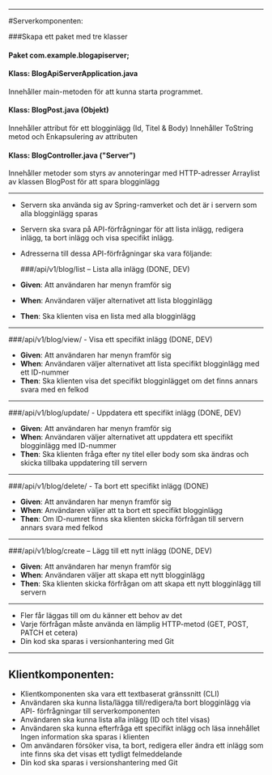 
***



#Serverkomponenten:

###Skapa ett paket med tre klasser

#### Paket com.example.blogapiserver;
#### Klass: BlogApiServerApplication.java
Innehåller main-metoden för att kunna starta programmet.

#### Klass: BlogPost.java (Objekt)
Innehåller attribut för ett blogginlägg (Id, Titel & Body)
Innehåller ToString metod och Enkapsulering av attributen

#### Klass: BlogController.java ("Server")
Innehåller metoder som styrs av annoteringar med HTTP-adresser
Arraylist av klassen BlogPost för att spara blogginlägg

***

- Servern ska använda sig av Spring-ramverket och det är i servern som alla
blogginlägg sparas
- Servern ska svara på API-förfrågningar för att lista inlägg, redigera inlägg, ta bort
inlägg och visa specifikt inlägg.
- Adresserna till dessa API-förfrågningar ska vara följande:

  ###/api/v1/blog/list – Lista alla inlägg (DONE, DEV)
- **Given**: Att användaren har menyn framför sig
- **When**: Användaren väljer alternativet att lista blogginlägg
- **Then**: Ska klienten visa en lista med alla blogginlägg
***
  ###/api/v1/blog/view/<id> - Visa ett specifikt inlägg (DONE, DEV)
- **Given**: Att användaren har menyn framför sig
- **When**: Användaren väljer alternativet att lista specifikt blogginlägg med ett ID-nummer
- **Then**: Ska klienten visa det specifikt blogginlägget om det finns annars svara med en felkod
***
  ###/api/v1/blog/update/<id> - Uppdatera ett specifikt inlägg (DONE, DEV)
- **Given**: Att användaren har menyn framför sig
- **When**: Användaren väljer alternativet att uppdatera ett specifikt blogginlägg med ID-nummer
- **Then**: Ska klienten fråga efter ny titel eller body som ska ändras och skicka tillbaka uppdatering till servern
***
  ###/api/v1/blog/delete/<id> - Ta bort ett specifikt inlägg (DONE)
- **Given**: Att användaren har menyn framför sig 
- **When**: Användaren väljer att ta bort ett specifikt blogginlägg 
- **Then**: Om ID-numret finns ska klienten skicka förfrågan till servern annars svara med felkod
***
  ###/api/v1/blog/create – Lägg till ett nytt inlägg (DONE, DEV)
- **Given**: Att användaren har menyn framför sig
- **When**: Användaren väljer att skapa ett nytt blogginlägg 
- **Then**: Ska klienten skicka förfrågan om att skapa ett nytt blogginlägg till servern
***

- Fler får läggas till om du känner ett behov av det
- Varje förfrågan måste använda en lämplig HTTP-metod (GET, POST, PATCH et cetera)
- Din kod ska sparas i versionhantering med Git

***

## Klientkomponenten:

- Klientkomponenten ska vara ett textbaserat gränssnitt (CLI)
- Användaren ska kunna lista/lägga till/redigera/ta bort blogginlägg via API- förfrågningar till serverkomponenten
- Användaren ska kunna lista alla inlägg (ID och titel visas)
- Användaren ska kunna efterfråga ett specifikt inlägg och läsa innehållet Ingen information ska sparas i klienten
- Om användaren försöker visa, ta bort, redigera eller ändra ett inlägg som inte finns ska det visas ett tydligt felmeddelande
- Din kod ska sparas i versionshantering med Git